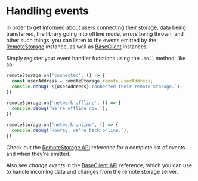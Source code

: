 # Handling events

In order to get informed about users connecting their storage, data
being transferred, the library going into offline mode, errors being
thrown, and other such things, you can listen to the events emitted by
the [RemoteStorage][1] instance, as well as [BaseClient][2] instances.

Simply register your event handler functions using the `.on()` method,
like so:

```js
remoteStorage.on('connected', () => {
  const userAddress = remoteStorage.remote.userAddress;
  console.debug(`${userAddress} connected their remote storage.`);
})

remoteStorage.on('network-offline', () => {
  console.debug(`We're offline now.`);
})

remoteStorage.on('network-online', () => {
  console.debug(`Hooray, we're back online.`);
})
```

Check out the [RemoteStorage API][1] reference for a complete list of events
and when they're emitted.

Also see *change events* in the [BaseClient API][2] reference, which you can
use to handle incoming data and changes from the remote storage server.

[1]: ../api/remotestorage/classes/RemoteStorage.html
[2]: ../api/baseclient/classes/BaseClient.html
